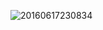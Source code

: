 ![20160617230834](https://cloud.githubusercontent.com/assets/7541514/16155147/9e342790-34e0-11e6-8ce7-2061f95dee00.jpg)
